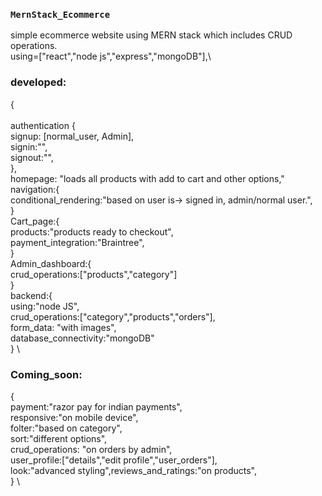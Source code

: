 ### `MernStack_Ecommerce`

simple ecommerce website using MERN stack which includes CRUD operations.\
using=["react","node js","express","mongoDB"],\

### developed:

{ \
\
 authentication { \
 signup: [normal_user, Admin], \
 signin:"", \
 signout:"", \
 }, \
 homepage: "loads all products with add to cart and other options," \
 navigation:{ \
 conditional_rendering:"based on user is-> signed in, admin/normal user.",\
 } \
 Cart_page:{\
 products:"products ready to checkout", \
 payment_integration:"Braintree", \
 } \
 Admin_dashboard:{ \
 crud_operations:["products","category"]\
 }\
 backend:{\
 using:"node JS", \
 crud_operations:["category","products","orders"],\
 form_data: "with images", \
 database_connectivity:"mongoDB" \
} \

### Coming_soon:

{ \
 payment:"razor pay for indian payments", \
 responsive:"on mobile device", \
folter:"based on category", \
 sort:"different options", \
 crud_operations: "on orders by admin", \
 user_profile:["details","edit profile","user_orders"], \
 look:"advanced styling",reviews_and_ratings:"on products", \
} \
